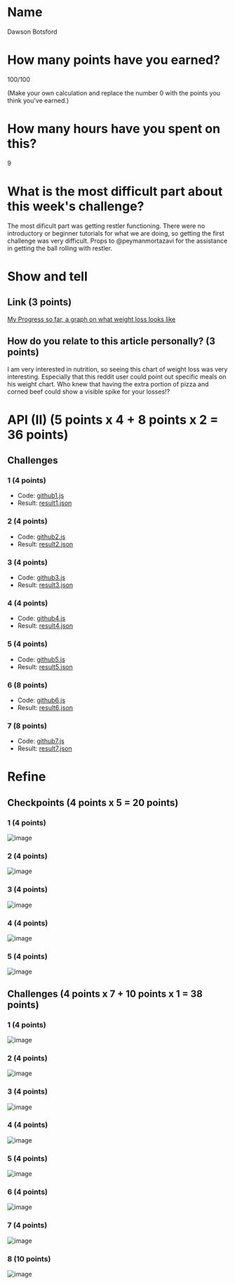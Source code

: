 # Name

Dawson Botsford

# How many points have you earned?

100/100

(Make your own calculation and replace the number 0 with the points you think you've earned.)

# How many hours have you spent on this?

9

# What is the most difficult part about this week's challenge?

The most dificult part was getting restler functioning. There were no introductory or beginner tutorials for what we are doing, so getting the first challenge was very difficult. Props to @peymanmortazavi for the assistance in getting the ball rolling with restler. 

# Show and tell

## Link (3 points)

[My Progress so far, a graph on what weight loss looks like](http://www.reddit.com/r/loseit/comments/1eqaaw/my_progress_so_far_a_graph_on_what_weight_loss)

## How do you relate to this article personally? (3 points)

I am very interested in nutrition, so seeing this chart of weight loss was very interesting. 
Especially that this reddit user could point out specific meals on his weight chart. 
Who knew that having the extra portion of pizza and corned beef could show a visible spike for your losses!?

# API (II) (5 points x 4 + 8 points x 2 = 36 points)

## Challenges

### 1 (4 points)

* Code: [github1.js](github1.js)
* Result: [result1.json](result1.json)

### 2 (4 points)

* Code: [github2.js](github23.js)
* Result: [result2.json](result2.json)

### 3 (4 points)

* Code: [github3.js](github3.js)
* Result: [result3.json](result.json)

### 4 (4 points)

* Code: [github4.js](github4.js)
* Result: [result4.json](result4.json)

### 5 (4 points)

* Code: [github5.js](github5.js)
* Result: [result5.json](result5.json)

### 6 (8 points)

* Code: [github6.js](github6.js)
* Result: [result6.json](result6.json)

### 7 (8 points)

* Code: [github7.js](github7.js)
* Result: [result7.json](result7.json)


# Refine

## Checkpoints (4 points x 5 = 20 points)

### 1 (4 points)

![image](http://i.imgur.com/qQ3P9ZJ.png)

### 2 (4 points)

![image](http://i.imgur.com/t5jsNAD.pnghttp://i.imgur.com/qQ3P9ZJ.png)

### 3 (4 points)

![image](http://i.imgur.com/rw4wHVr.png)

### 4 (4 points)

![image](http://i.imgur.com/0GMboOG.png)

### 5 (4 points)

![image](http://i.imgur.com/gEslLMH.png)

## Challenges (4 points x 7 + 10 points x 1 = 38 points)

### 1 (4 points)

![image](http://i.imgur.com/GxJQWEQ.png)

### 2 (4 points)

![image](http://i.imgur.com/CeifYRT.png)

### 3 (4 points)

![image](http://i.imgur.com/HND0Wkd.png)

### 4 (4 points)

![image](http://i.imgur.com/ATKTMcr.png)

### 5 (4 points)

![image](http://i.imgur.com/Bzame1U.png)

### 6 (4 points)

![image](http://i.imgur.com/3kgrmeM.png)

### 7 (4 points)

![image](http://i.imgur.com/kCtrr7b.pngimage.png?raw=true)

### 8 (10 points)

![image](http://i.imgur.com/lBp9XZF.png)
